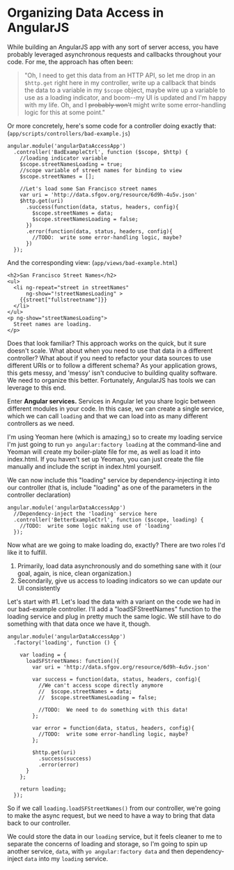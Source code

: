 Organizing Data Access in AngularJS
===================================

While building an AngularJS app with any sort of server access, you have probably leveraged asynchronous requests and callbacks throughout your code.  For me, the approach has often been:

>  "Oh, I need to get this data from an HTTP API, so let me drop in an `$http.get` right here in my controller, write up a callback that binds the data to a variable in my `$scope` object, maybe wire up a variable to use as a loading indicator, and boom--my UI is updated and I'm happy with my life.  Oh, and I ~~probably won't~~ might write some error-handling logic for this at some point."

Or more concretely, here's some code for a controller doing exactly that: (`app/scripts/controllers/bad-example.js`)


    angular.module('angularDataAccessApp')
      .controller('BadExampleCtrl', function ($scope, $http) {
        //loading indicator variable
        $scope.streetNamesLoading = true;
        //scope variable of street names for binding to view
        $scope.streetNames = [];
        
        //Let's load some San Francisco street names
        var uri = 'http://data.sfgov.org/resource/6d9h-4u5v.json'
        $http.get(uri)
          .success(function(data, status, headers, config){
            $scope.streetNames = data;
            $scope.streetNamesLoading = false;
          })
          .error(function(data, status, headers, config){
            //TODO:  write some error-handling logic, maybe? 
          })
      });

And the corresponding view: (`app/views/bad-example.html`)

    <h2>San Francisco Street Names</h2>
    <ul>
      <li ng-repeat="street in streetNames"
          ng-show="!streetNamesLoading" >
        {{street["fullstreetname"]}}
      </li>
    </ul>
    <p ng-show="streetNamesLoading">
      Street names are loading.
    </p>


Does that look familiar?  This approach works on the quick, but it sure doesn't scale.  What about when you need to use that data in a different controller?  What about if you need to refactor your data sources to use different URIs or to follow a different schema?  As your application grows, this gets messy, and 'messy' isn't conducive to building quality software.  We need to organize this better.  Fortunately, AngularJS has tools we can leverage to this end.

Enter **Angular services.**  Services in Angular let you share logic between different modules in your code.  In this case, we can create a single service, which we can call `loading` and that we can load into as many different controllers as we need.

I'm using Yeoman here (which is amazing,) so to create my loading service I'm just going to run `yo angular:factory loading` at the command-line and Yeoman will create my boiler-plate file for me, as well as load it into index.html.  If you haven't set up Yeoman, you can just create the file manually and include the script in index.html yourself.

We can now include this "loading" service by dependency-injecting it into our controller (that is, include "loading" as one of the parameters in the controller declaration)

    angular.module('angularDataAccessApp')
      //Dependency-inject the 'loading' service here
      .controller('BetterExampleCtrl', function ($scope, loading) {
        //TODO:  write some logic making use of 'loading'
      });


Now what are we going to make loading do, exactly?  There are two roles I'd like it to fulfill.

 1. Primarily, load data asynchronously and do something sane with it (our goal, again, is nice, clean organization.)
 2. Secondarily, give us access to loading indicators so we can update our UI consistently

Let's start with #1.  Let's load the data with a variant on the code we had in our bad-example controller.  I'll add a "loadSFStreetNames" function to the loading service and plug in pretty much the same logic.  We still have to do something with that data once we have it, though.

    angular.module('angularDataAccessApp')
      .factory('loading', function () {

        var loading = {
          loadSFStreetNames: function(){
            var uri = 'http://data.sfgov.org/resource/6d9h-4u5v.json'

            var success = function(data, status, headers, config){
              //We can't access scope directly anymore
              //  $scope.streetNames = data;
              //  $scope.streetNamesLoading = false;

              //TODO:  We need to do something with this data!
            };

            var error = function(data, status, headers, config){
              //TODO:  write some error-handling logic, maybe? 
            };

            $http.get(uri)
              .success(success)
              .error(error)
          }
        };

        return loading;
      });


So if we call `loading.loadSFStreetNames()` from our controller, we're going to make the async request, but we need to have a way to bring that data back to our controller.

We could store the data in our `loading` service, but it feels cleaner to me to separate the concerns of loading and storage, so I'm going to spin up another service, `data`, with `yo angular:factory data` and then dependency-inject `data` into my `loading` service.




